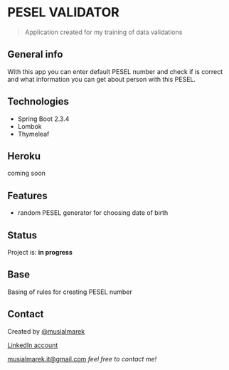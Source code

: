 # PESEL VALIDATOR

> Application created for my training of data validations 

## General info
With this app you can enter default PESEL number and check if is correct and what information you can get about person with this PESEL.


## Technologies
* Spring Boot 2.3.4
* Lombok
* Thymeleaf


## Heroku
coming soon

## Features
* random PESEL generator for choosing date of birth

## Status
Project is: __in progress__

## Base
Basing of rules for creating PESEL number

## Contact
Created by [@musialmarek](https://github.com/musialmarek)
 
 [LinkedIn account](https://www.linkedin.com/in/marek-musial)
 
 [musialmarek.it@gmail.com](musialmarek.it@gmail.com) _feel free to contact me!_
 